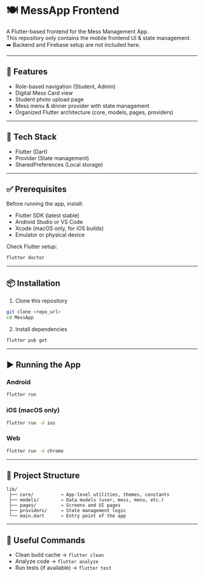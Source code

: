 # 🍽️ MessApp Frontend  

A Flutter-based frontend for the Mess Management App.  
This repository only contains the mobile frontend UI & state management.  
➡️ Backend and Firebase setup are not included here.  

---

## 📌 Features  

- Role-based navigation (Student, Admin)  
- Digital Mess Card view  
- Student photo upload page  
- Mess menu & dinner provider with state management  
- Organized Flutter architecture (core, models, pages, providers)  

---

## 🚀 Tech Stack  

- Flutter (Dart)  
- Provider (State management)  
- SharedPreferences (Local storage)  

---

## ✅ Prerequisites  

Before running the app, install:  

- Flutter SDK (latest stable)  
- Android Studio or VS Code  
- Xcode (macOS only, for iOS builds)  
- Emulator or physical device  

Check Flutter setup:  

```bash
flutter doctor
```

---

## 📦 Installation  

1. Clone this repository  

```bash
git clone <repo_url>  
cd MessApp  
```

2. Install dependencies  

```bash
flutter pub get  
```

---

## ▶️ Running the App  

### Android  

```bash
flutter run  
```

### iOS (macOS only)  

```bash
flutter run -d ios  
```

### Web  

```bash
flutter run -d chrome  
```

---

## 📂 Project Structure  

```
lib/  
 ├── core/          → App-level utilities, themes, constants  
 ├── models/        → Data models (user, mess, menu, etc.)  
 ├── pages/         → Screens and UI pages  
 ├── providers/     → State management logic  
 └── main.dart      → Entry point of the app  
```

---

## 🧹 Useful Commands  

- Clean build cache → `flutter clean`  
- Analyze code → `flutter analyze`  
- Run tests (if available) → `flutter test`  


